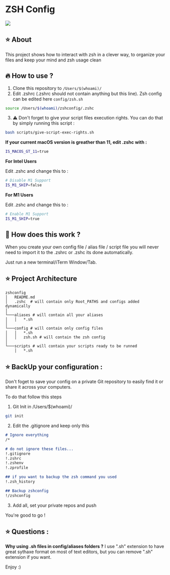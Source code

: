 # ZSH Config
![](https://img.shields.io/badge/version-1.0.0-green.svg)


## ⭐️ About 

This project shows how to interact with zsh in a clever way, to organize your files and keep your mind and zsh usage clean

## 🔥 How to use ?

1. Clone this repository to `/Users/$(whoami)/`  
2. Edit .zshrc (.zshrc should not contain anything but this line). Zsh config can be edited here `config/zsh.sh` 
```sh 
source /Users/$(whoami)/zshconfig/.zshc
```
3. ⚠️ Don't forget to give your script files execution rights. You can do that by simply running this script :
```sh
bash scripts/give-script-exec-rights.sh
``` 

**If your current macOS version is greather than 11, edit .zshc with :**

```sh
IS_MACOS_GT_11=true
```

**For Intel Users**

Edit .zshc and change this to :
```sh
# Disable M1 Support
IS_M1_SHIP=false
```

**For M1 Users**

Edit .zshc and change this to :
```sh
# Enable M1 Support
IS_M1_SHIP=true
```

## 🔆 How does this work ? 

When you create your own config file / alias file / script file you will never need to import it to the .zshrc or .zshc its done automatically. 

Just run a new terminal/iTerm Window/Tab. 

## ⭐️ Project Architecture 

```
zshconfig
│   README.md
│   .zshc  # will contain only Root_PATHS and configs added dynamically
│
└───aliases # will contain all your aliases
│   │   *.sh
│   
└───config # will contain only config files
│   │   *.sh
│   │   zsh.sh # will contain the zsh config
│   
└───scripts # will contain your scripts ready to be runned
    │   *.sh
```

## ⭐️ BackUp your configuration :

Don't foget to save your config on a private Git repository to easily find it or share it across your computers. 

To do that follow this steps

1. Git Init in  /Users/$(whoami)/
```sh
git init
```
2. Edit the .gitignore and keep only this
```md
# Ignore everything
/*

# do not ignore these files...
!.gitignore
!.zshrc
!.zshenv
!.zprofile

## if you want to backup the zsh command you used 
!.zsh_history

## Backup zshconfig
!/zshconfig
```
3. Add all, set your private repos and push

You're good to go !

## ⭐️ Questions :

**Why using .sh files in config/aliases folders ?**
I use ".sh" extension to have great sythaxe format on most of text editors, but you can remove ".sh" extension if you want. 

Enjoy :) 
